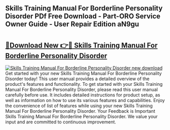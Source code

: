 ## Skills Training Manual For Borderline Personality Disorder PDf Free Download - Part-ORO Service Owner Guide - User Repair Edition aN9gu

# <h2><a href="http://cf16247.oget.top/?id=Skills+Training+Manual+For+Borderline+Personality+Disorder">🔗Download New 👉🔴 Skills Training Manual For Borderline Personality Disorder</a></h2>

[![Skills Training Manual For Borderline Personality Disorder new download](https://i.imgur.com/5g1atiW.png)](http://cf16247.oget.top/?id=Skills+Training+Manual+For+Borderline+Personality+Disorder)
Get started with your new Skills Training Manual For Borderline Personality Disorder today! This user manual provides a detailed overview of the product's features and functionality. To get started with your Skills Training Manual For Borderline Personality Disorder, please read this user manual carefully before use. It includes detailed instructions for product setup, as well as information on how to use its various features and capabilities. Enjoy the convenience of list of features while using your new Skills Training Manual For Borderline Personality Disorder. Your Feedback is Important Skills Training Manual For Borderline Personality Disorder. We value your input and are committed to continuous improvement.
